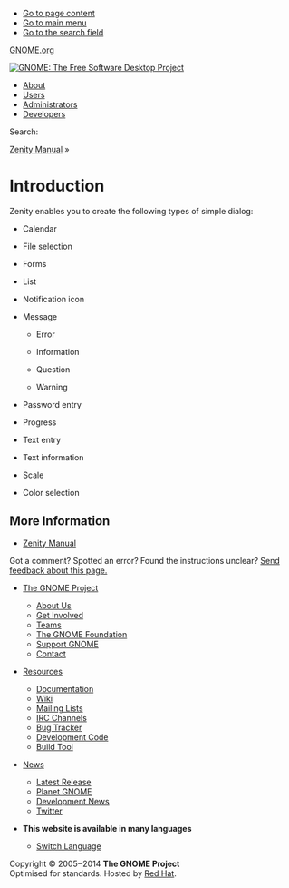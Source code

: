   * [Go to page content](intro.html.en#container)
  * [Go to main menu](intro.html.en#top_bar)
  * [Go to the search field](intro.html.en#s)



[GNOME.org](https://www.gnome.org/)

[![GNOME: The Free Software Desktop Project](../../../skin/gnome-logo.png)](https://help.gnome.org/ "Go to home page")

  * [About](https://help.gnome.org/about/)
  * [Users](../../index.md)
  * [Administrators](https://help.gnome.org/admin/)
  * [Developers](https://developer.gnome.org/)



Search: 

[Zenity Manual](https://help.gnome.org/users/zenity/stable/index.html.en "index") » 

# Introduction

Zenity enables you to create the following types of simple dialog: 

  * Calendar

  * File selection

  * Forms

  * List

  * Notification icon

  * Message

    * Error

    * Information

    * Question

    * Warning

  * Password entry

  * Progress

  * Text entry

  * Text information

  * Scale

  * Color selection




## More Information

  * [Zenity Manual](https://help.gnome.org/users/zenity/stable/index.html.en "index")



Got a comment? Spotted an error? Found the instructions unclear? [Send feedback about this page.](mailto:docs-feedback@gnome.org?subject=Feedback%20on%20users/zenity/3.32/intro.page)

  * [The GNOME Project](https://www.gnome.org/)
    * [About Us](https://www.gnome.org/about/)
    * [Get Involved](https://www.gnome.org/get-involved/)
    * [Teams](https://www.gnome.org/teams/)
    * [The GNOME Foundation](https://foundation.gnome.org)
    * [Support GNOME](https://www.gnome.org/support-gnome/)
    * [Contact](https://www.gnome.org/contact/)



  * [Resources](intro.html.en#)
    * [Documentation](https://help.gnome.org)
    * [Wiki](https://wiki.gnome.org)
    * [Mailing Lists](https://mail.gnome.org/mailman/listinfo)
    * [IRC Channels](https://wiki.gnome.org/GnomeIrcChannels)
    * [Bug Tracker](https://gitlab.gnome.org/)
    * [Development Code](https://gitlab.gnome.org/)
    * [Build Tool](https://wiki.gnome.org/Jhbuild)



  * [News](http://www.gnome.org/news/)
    * [Latest Release](https://www.gnome.org/start/stable)
    * [Planet GNOME](https://planet.gnome.org)
    * [Development News](https://news.gnome.org)
    * [Twitter](https://twitter.com/gnome)



  * **This website is available in many languages**
    * [Switch Language](https://help.gnome.org/languages "Switching Language")



Copyright © 2005‒2014 **The GNOME Project**  
Optimised for standards. Hosted by [Red Hat](http://redhat.com).
